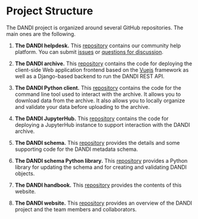# Project Structure

The DANDI project is organized around several GitHub repositories. The
main ones are the following.

1. **The DANDI helpdesk.** This [repository](https://github.com/dandi/helpdesk)
contains our community help platform. You can submit [issues](https://github.com/dandi/helpdesk/issues/new/choose)
or [questions for discussion](https://github.com/dandi/helpdesk/discussions).

1. **The DANDI archive.** This [repository](https://github.com/dandi/dandi-archive)
contains the code for deploying the client-side Web application frontend based on
the [Vuejs](https://vuejs.org/) framework as well as a Django-based backend to run the DANDI REST API.

1. **The DANDI Python client.** This [repository](https://github.com/dandi/dandi-cli)
contains the code for the command line tool used to interact with the archive.
It allows you to download data from the archive. It also allows you to locally
organize and validate your data before uploading to the archive.

1. **The DANDI JupyterHub.** This [repository](https://github.com/dandi/dandi-hub)
contains the code for deploying a JupyterHub instance to support interaction
with the DANDI archive.

1. **The DANDI schema.** This [repository](https://github.com/dandi/schema)
provides the details and some supporting code for the DANDI metadata schema.

1. **The DANDI schema Python library.** This [repository](https://github.com/dandi/dandi-schema)
provides a Python library for updating the schema and for creating and validating
DANDI objects.

1. **The DANDI handbook.** This [repository](https://github.com/dandi/handbook)
provides the contents of this website.

1. **The DANDI website.** This [repository](https://github.com/dandi/dandi.github.io)
provides an overview of the DANDI project and the team members and collaborators.
